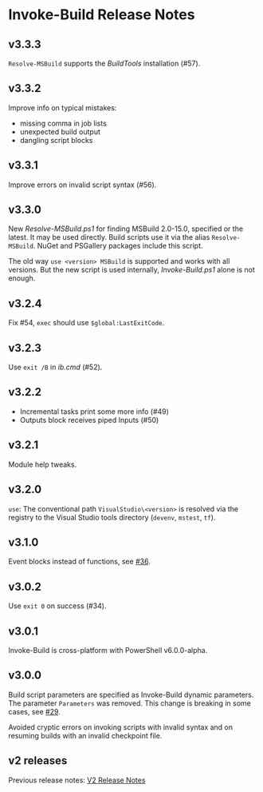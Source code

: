 
# Invoke-Build Release Notes

## v3.3.3

`Resolve-MSBuild` supports the *BuildTools* installation (#57).

## v3.3.2

Improve info on typical mistakes:

- missing comma in job lists
- unexpected build output
- dangling script blocks

## v3.3.1

Improve errors on invalid script syntax (#56).

## v3.3.0

New *Resolve-MSBuild.ps1* for finding MSBuild 2.0-15.0, specified or the latest.
It may be used directly. Build scripts use it via the alias `Resolve-MSBuild`.
NuGet and PSGallery packages include this script.

The old way `use <version> MSBuild` is supported and works with all versions.
But the new script is used internally, *Invoke-Build.ps1* alone is not enough.

## v3.2.4

Fix #54, `exec` should use `$global:LastExitCode`.

## v3.2.3

Use `exit /B` in *ib.cmd* (#52).

## v3.2.2

- Incremental tasks print some more info (#49)
- Outputs block receives piped Inputs (#50)

## v3.2.1

Module help tweaks.

## v3.2.0

`use`: The conventional path `VisualStudio\<version>` is resolved via the
registry to the Visual Studio tools directory (`devenv`, `mstest`, `tf`).

## v3.1.0

Event blocks instead of functions, see [#36](https://github.com/nightroman/Invoke-Build/issues/36).

## v3.0.2

Use `exit 0` on success (#34).

## v3.0.1

Invoke-Build is cross-platform with PowerShell v6.0.0-alpha.

## v3.0.0

Build script parameters are specified as Invoke-Build dynamic parameters.
The parameter `Parameters` was removed. This change is breaking in some
cases, see [#29](https://github.com/nightroman/Invoke-Build/issues/29).

Avoided cryptic errors on invoking scripts with invalid syntax and on resuming
builds with an invalid checkpoint file.

## v2 releases

Previous release notes: [V2 Release Notes](https://github.com/nightroman/Invoke-Build/wiki/V2-Release-Notes)
